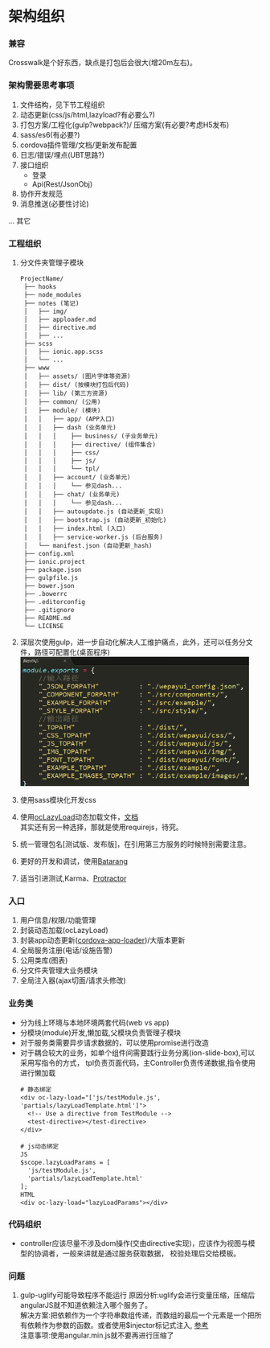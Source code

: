 # 架构组织

### 兼容
Crosswalk是个好东西，缺点是打包后会很大(增20m左右)。

### 架构需要思考事项
1. 文件结构，见下节工程组织
2. 动态更新(css/js/html,lazyload?有必要么?)
3. 打包方案/工程化(gulp?webpack?)/ 压缩方案(有必要?考虑H5发布)
4. sass/es6(有必要?)
5. cordova插件管理/文档/更新发布配置
6. 日志/错误/埋点(UBT思路?)
7. 接口组织
   - 登录
   - Api(Rest/JsonObj)
8. 协作开发规范
9. 消息推送(必要性讨论)  

... 其它


### 工程组织
1. 分文件夹管理子模块
   ```
   ProjectName/
    ├── hooks
    ├── node_modules
    ├── notes (笔记)
    │   ├── img/
    │   ├── apploader.md
    │   ├── directive.md
    │   ├── ...
    ├── scss
    │   ├── ionic.app.scss
    │   └── ...
    ├── www
    │   ├── assets/ (图片字体等资源)
    │   ├── dist/ (按模块打包后代码)
    │   ├── lib/ (第三方资源)
    │   ├── common/ (公用)
    │   ├── module/ (模块)
    │   │   ├── app/ (APP入口)
    │   │   ├── dash (业务单元)
    │   │   │    ├── business/ (子业务单元)
    │   │   │    ├── directive/ (组件集合)
    │   │   │    ├── css/
    │   │   │    ├── js/
    │   │   │    └── tpl/
    │   │   ├── account/ (业务单元)
    │   │   │    └── 参见dash...
    │   │   ├── chat/ (业务单元)
    │   │   │    └── 参见dash...
    │   │   ├── autoupdate.js (自动更新_实现)
    │   │   ├── bootstrap.js (自动更新_初始化)
    │   │   ├── index.html (入口)
    │   │   ├── service-worker.js (后台服务)
    │   └── manifest.json (自动更新_hash)
    ├── config.xml
    ├── ionic.project
    ├── package.json
    ├── gulpfile.js
    ├── bower.json
    ├── .bowerrc
    ├── .editorconfig
    ├── .gitignore
    ├── README.md
    └── LICENSE
   ```

2. 深层次使用gulp，进一步自动化解决人工维护痛点，此外，还可以任务分文件，路径可配置化(桌面程序)
   ![wepay实践](img/we_gulp.png)
3. 使用sass模块化开发css
4. 使用[ocLazyLoad](https://github.com/ocombe/ocLazyLoad)动态加载文件，[文档](https://oclazyload.readme.io/docs)  
   其实还有另一种选择，那就是使用requirejs，待究。
5. 统一管理包名[测试版、发布版]，在引用第三方服务的时候特别需要注意。
6. 更好的开发和调试，使用[Batarang](https://chrome.google.com/webstore/detail/angularjs-batarang/ighdmehidhipcmcojjgiloacoafjmpfk?hl=en)
7. 适当引进测试,Karma、[Protractor](http://www.oschina.net/p/protractor)  

### 入口
1. 用户信息/权限/功能管理
2. 封装动态加载(ocLazyLoad)
3. 封装app动态更新([cordova-app-loader](https://github.com/markmarijnissen/cordova-app-loader))/大版本更新
4. 全局服务注册(电话/设施告警)
5. 公用类库(图表)
6. 分文件夹管理大业务模块
7. 全局注入器(ajax切面/请求头修改)

### 业务类
* 分为线上环境与本地环境两套代码(web vs app)   
* 分模块(module)开发,懒加载,父模块负责管理子模块
* 对于服务类需要异步请求数据的，可以使用promise进行改造
* 对于耦合较大的业务，如单个组件间需要践行业务分离(ion-slide-box),可以采用写指令的方式，
  tpl负责页面代码，主Controller负责传递数据,指令使用进行懒加载
  ```
  # 静态绑定
  <div oc-lazy-load="['js/testModule.js', 'partials/lazyLoadTemplate.html']">
    <!-- Use a directive from TestModule -->
    <test-directive></test-directive>
  </div>

  # js动态绑定
  JS
  $scope.lazyLoadParams = [
    'js/testModule.js',
    'partials/lazyLoadTemplate.html'
  ];
  HTML
  <div oc-lazy-load="lazyLoadParams"></div>
  ```

### 代码组织
* controller应该尽量不涉及dom操作(交由directive实现)，应该作为视图与模型的协调者，一般来讲就是通过服务获取数据，
  校验处理后交给模板。


### 问题
1. gulp-uglify可能导致程序不能运行
   原因分析:uglify会进行变量压缩，压缩后angularJS就不知道依赖注入哪个服务了。  
   解决方案:把依赖作为一个字符串数组传递，而数组的最后一个元素是一个把所有依赖作为参数的函数。或者使用$injector标记式注入,
   [参考](http://www.cnblogs.com/xing901022/p/4941166.html)  
   注意事项:使用angular.min.js就不要再进行压缩了
